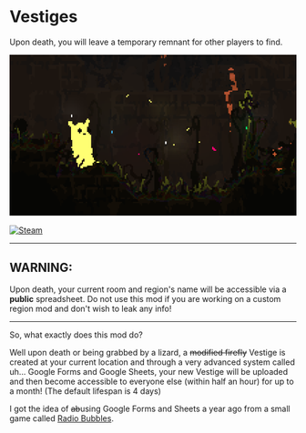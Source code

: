 # Vestiges

Upon death, you will leave a temporary remnant for other players to find.

![thumbnail.png](./assets/thumbnail.png)

[![Steam](https://img.shields.io/badge/steam%20workshop%20page-%23000000.svg?style=for-the-badge&logo=steam&logoColor=white)](https://steamcommunity.com/sharedfiles/filedetails/?id=2939112857)

---
## WARNING:

Upon death, your current room and region's name will be accessible via a **public** spreadsheet. Do not use this mod if you are working on a custom region mod and don't wish to leak any info!

---
So, what exactly does this mod do?

Well upon death or being grabbed by a lizard, a ~~modified firefly~~ Vestige is created at your current location and through a very advanced system called uh... Google Forms and Google Sheets, your new Vestige will be uploaded and then become accessible to everyone else (within half an hour) for up to a month! (The default lifespan is 4 days)

I got the idea of ~~ab~~using Google Forms and Sheets a year ago from a small game called [Radio Bubbles](https://ash-k.itch.io/radiobubble/devlog/343058/radio-bubbles-postmortem).
